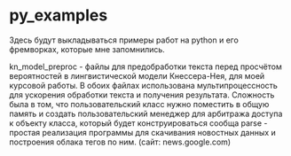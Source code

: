 # py_examples
Здесь будут выкладываться примеры работ на python и его фремворках, которые мне запомнились.

kn_model_preproc - файлы для предобработки текста перед просчётом вероятностей в лингвистической модели Кнессера-Нея, 
  для моей курсовой работы. В обоих файлах использована мультипроцессность для ускорения обработки текста
  и получения результата. Сложность была в том, что пользовательский класс нужно поместить в общую 
  память и создать пользовательский менеджер для арбитража доступа к объекту класса, который будет конструироваться сообща
parse - простая реализация программы для скачивания новостных данных и построения облака тегов по ним. (сайт: news.google.com)
